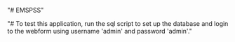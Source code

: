 "# EMSPSS" 

"# To test this application, run the sql script to set up the database and login to the webform using username 'admin' and password 'admin'."